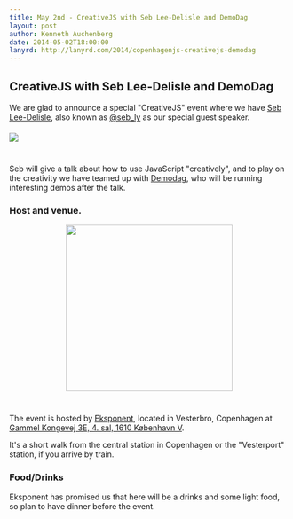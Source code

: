 ```yaml
---
title: May 2nd - CreativeJS with Seb Lee-Delisle and DemoDag
layout: post
author: Kenneth Auchenberg
date: 2014-05-02T18:00:00
lanyrd: http://lanyrd.com/2014/copenhagenjs-creativejs-demodag
---
```


## CreativeJS with Seb Lee-Delisle and DemoDag

We are glad to announce a special "CreativeJS" event where we have [Seb Lee-Delisle](http://seb.ly/), also known as [@seb_ly](https://twitter.com/seb_ly) as our special guest speaker.

<img src="http://seb.ly/wp-content/themes/sebly/img/seb_shot.jpg" style="margin: 20px auto 40px auto; display: block;" />

Seb will give a talk about how to use JavaScript "creatively", and to play on the creativity we have teamed up with [Demodag](http://demodag.org), who will be running interesting demos after the talk.

### Host and venue.

<a href="http://www.eksponent.com/"><img src="http://www.eksponent.com/content/images/eksponent_logo.svg" width="300" style="margin: 0 auto 40px auto; display: block;" /></a>

The event is hosted by [Eksponent](http://www.eksponent.com/), located in Vesterbro, Copenhagen at [Gammel Kongevej 3E, 4. sal, 1610 København V](https://www.google.dk/maps/preview?q=Gammel+Kongevej+3E,+4.+sal,+1610+K%C3%B8benhavn+V&ie=UTF-8&hq=&hnear=0x4652530b7d476169:0xd3f8ba6d981e024c,Gammel+Kongevej+3E,+1610+K%C3%B8benhavn+V&gl=dk&ei=fqlJU72XFubI4ATgvoCQBw&ved=0CCoQ8gEwAA).

It's a short walk from the central station in Copenhagen or the "Vesterport" station, if you arrive by train.

### Food/Drinks

Eksponent has promised us that here will be a drinks and some light food, so plan to have dinner before the event.

